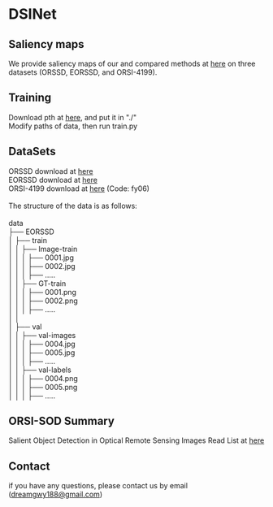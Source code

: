 # DSINet
## Saliency maps
We provide saliency maps of our and compared methods at [here](https://pan.baidu.com/s/1kWeJXGp0-wPda1BdwdqUsg?pwd=dqxf) on three datasets (ORSSD, EORSSD, and ORSI-4199).
## Training
Download pth at [here](https://pan.baidu.com/s/12DmEYIIGFHghSZJ82yur6w?pwd=dqxf), and put it in "./"<br>
Modify paths of data, then run train.py
## DataSets
ORSSD download at [here](https://pan.baidu.com/s/1k44UlTLCW17AS0VhPyP7JA)<br>
EORSSD download at [here](https://github.com/rmcong/EORSSD-dataset)<br>
ORSI-4199 download at [here](https://pan.baidu.com/share/init?surl=ZWVSzFpRjN4BK-c9hL6knQ) (Code: fy06)<br>
<br>
The structure of the data is as follows:<br>
<br>
data<br>
├── EORSSD<br>
│   ├── train<br>
│   │   ├── Image-train<br>
│   │   │   ├── 0001.jpg<br>
│   │   │   ├── 0002.jpg<br>
│   │   │   ├── .....<br>
│   │   ├── GT-train<br>
│   │   │   ├── 0001.png<br>
│   │   │   ├── 0002.png<br>
│   │   │   ├── .....<br>
│   │<br>
│   ├── val<br>
│   │   ├── val-images<br>
│   │   │   ├── 0004.jpg<br>
│   │   │   ├── 0005.jpg<br>
│   │   │   ├── .....<br>
│   │   ├── val-labels<br>
│   │   │   ├── 0004.png<br>
│   │   │   ├── 0005.png<br>
│   │   │   ├── .....<br>
## ORSI-SOD Summary
Salient Object Detection in Optical Remote Sensing Images Read List at [here](https://github.com/MathLee/ORSI-SOD_Summary)<br>
## Contact
if you have any questions, please contact us by email (dreamgwy188@gmail.com)

